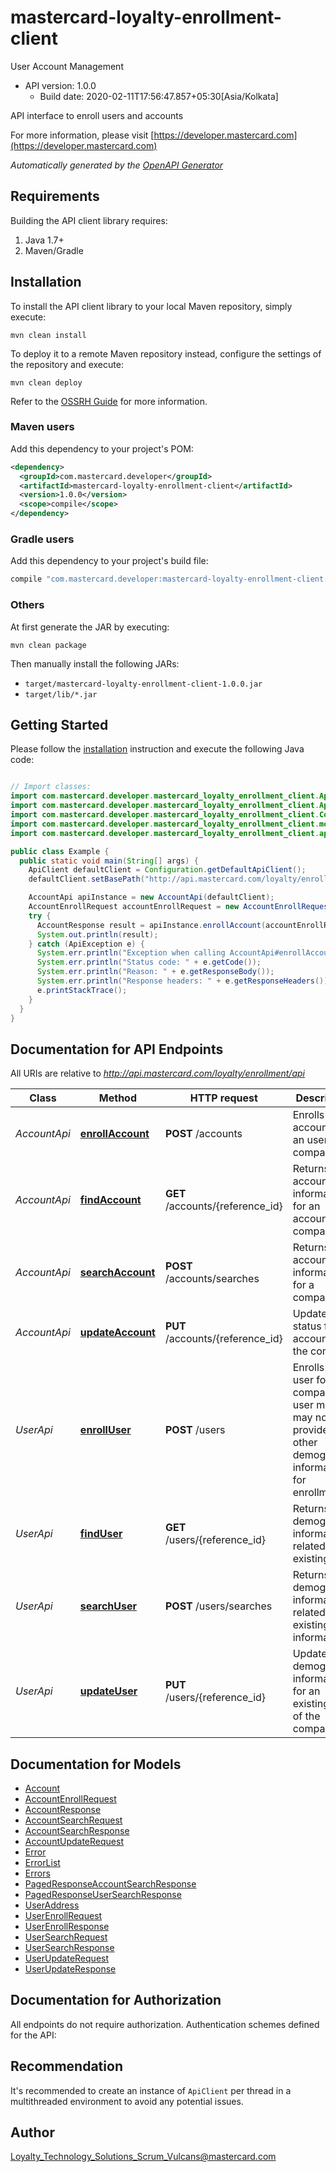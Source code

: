 # mastercard-loyalty-enrollment-client

User Account Management
- API version: 1.0.0
  - Build date: 2020-02-11T17:56:47.857+05:30[Asia/Kolkata]

API interface to enroll users and accounts

  For more information, please visit [https://developer.mastercard.com](https://developer.mastercard.com)

*Automatically generated by the [OpenAPI Generator](https://openapi-generator.tech)*


## Requirements

Building the API client library requires:
1. Java 1.7+
2. Maven/Gradle

## Installation

To install the API client library to your local Maven repository, simply execute:

```shell
mvn clean install
```

To deploy it to a remote Maven repository instead, configure the settings of the repository and execute:

```shell
mvn clean deploy
```

Refer to the [OSSRH Guide](http://central.sonatype.org/pages/ossrh-guide.html) for more information.

### Maven users

Add this dependency to your project's POM:

```xml
<dependency>
  <groupId>com.mastercard.developer</groupId>
  <artifactId>mastercard-loyalty-enrollment-client</artifactId>
  <version>1.0.0</version>
  <scope>compile</scope>
</dependency>
```

### Gradle users

Add this dependency to your project's build file:

```groovy
compile "com.mastercard.developer:mastercard-loyalty-enrollment-client:1.0.0"
```

### Others

At first generate the JAR by executing:

```shell
mvn clean package
```

Then manually install the following JARs:

* `target/mastercard-loyalty-enrollment-client-1.0.0.jar`
* `target/lib/*.jar`

## Getting Started

Please follow the [installation](#installation) instruction and execute the following Java code:

```java

// Import classes:
import com.mastercard.developer.mastercard_loyalty_enrollment_client.ApiClient;
import com.mastercard.developer.mastercard_loyalty_enrollment_client.ApiException;
import com.mastercard.developer.mastercard_loyalty_enrollment_client.Configuration;
import com.mastercard.developer.mastercard_loyalty_enrollment_client.models.*;
import com.mastercard.developer.mastercard_loyalty_enrollment_client.api.AccountApi;

public class Example {
  public static void main(String[] args) {
    ApiClient defaultClient = Configuration.getDefaultApiClient();
    defaultClient.setBasePath("http://api.mastercard.com/loyalty/enrollment/api");

    AccountApi apiInstance = new AccountApi(defaultClient);
    AccountEnrollRequest accountEnrollRequest = new AccountEnrollRequest(); // AccountEnrollRequest | accountEnrollRequest
    try {
      AccountResponse result = apiInstance.enrollAccount(accountEnrollRequest);
      System.out.println(result);
    } catch (ApiException e) {
      System.err.println("Exception when calling AccountApi#enrollAccount");
      System.err.println("Status code: " + e.getCode());
      System.err.println("Reason: " + e.getResponseBody());
      System.err.println("Response headers: " + e.getResponseHeaders());
      e.printStackTrace();
    }
  }
}

```

## Documentation for API Endpoints

All URIs are relative to *http://api.mastercard.com/loyalty/enrollment/api*

Class | Method | HTTP request | Description
------------ | ------------- | ------------- | -------------
*AccountApi* | [**enrollAccount**](docs/AccountApi.md#enrollAccount) | **POST** /accounts | Enrolls a new account of an user for a company
*AccountApi* | [**findAccount**](docs/AccountApi.md#findAccount) | **GET** /accounts/{reference_id} | Returns the account information for an account of a company
*AccountApi* | [**searchAccount**](docs/AccountApi.md#searchAccount) | **POST** /accounts/searches | Returns the account information for a company
*AccountApi* | [**updateAccount**](docs/AccountApi.md#updateAccount) | **PUT** /accounts/{reference_id} | Updates the status for an account of the company
*UserApi* | [**enrollUser**](docs/UserApi.md#enrollUser) | **POST** /users | Enrolls a new user for a company, user may or may not provide other demographic information for enrollment
*UserApi* | [**findUser**](docs/UserApi.md#findUser) | **GET** /users/{reference_id} | Returns the demographic information related to the existing user
*UserApi* | [**searchUser**](docs/UserApi.md#searchUser) | **POST** /users/searches | Returns the demographic information related to the existing user information
*UserApi* | [**updateUser**](docs/UserApi.md#updateUser) | **PUT** /users/{reference_id} | Updates the demographic information for an existing user of the company


## Documentation for Models

 - [Account](docs/Account.md)
 - [AccountEnrollRequest](docs/AccountEnrollRequest.md)
 - [AccountResponse](docs/AccountResponse.md)
 - [AccountSearchRequest](docs/AccountSearchRequest.md)
 - [AccountSearchResponse](docs/AccountSearchResponse.md)
 - [AccountUpdateRequest](docs/AccountUpdateRequest.md)
 - [Error](docs/Error.md)
 - [ErrorList](docs/ErrorList.md)
 - [Errors](docs/Errors.md)
 - [PagedResponseAccountSearchResponse](docs/PagedResponseAccountSearchResponse.md)
 - [PagedResponseUserSearchResponse](docs/PagedResponseUserSearchResponse.md)
 - [UserAddress](docs/UserAddress.md)
 - [UserEnrollRequest](docs/UserEnrollRequest.md)
 - [UserEnrollResponse](docs/UserEnrollResponse.md)
 - [UserSearchRequest](docs/UserSearchRequest.md)
 - [UserSearchResponse](docs/UserSearchResponse.md)
 - [UserUpdateRequest](docs/UserUpdateRequest.md)
 - [UserUpdateResponse](docs/UserUpdateResponse.md)


## Documentation for Authorization

All endpoints do not require authorization.
Authentication schemes defined for the API:

## Recommendation

It's recommended to create an instance of `ApiClient` per thread in a multithreaded environment to avoid any potential issues.

## Author

Loyalty_Technology_Solutions_Scrum_Vulcans@mastercard.com

